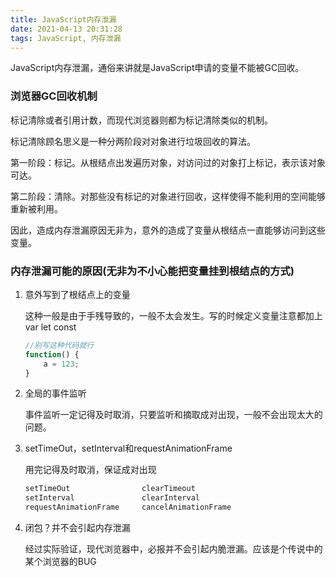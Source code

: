 ```yaml
---
title: JavaScript内存泄漏
date: 2021-04-13 20:31:28
tags: JavaScript, 内存泄漏
---
```


JavaScript内存泄漏，通俗来讲就是JavaScript申请的变量不能被GC回收。

### 浏览器GC回收机制

标记清除或者引用计数，而现代浏览器则都为标记清除类似的机制。

标记清除顾名思义是一种分两阶段对对象进行垃圾回收的算法。

第一阶段：标记。从根结点出发遍历对象，对访问过的对象打上标记，表示该对象可达。

第二阶段：清除。对那些没有标记的对象进行回收，这样使得不能利用的空间能够重新被利用。

因此，造成内存泄漏原因无非为，意外的造成了变量从根结点一直能够访问到这些变量。

### 内存泄漏可能的原因(无非为不小心能把变量挂到根结点的方式)

1. 意外写到了根结点上的变量

    这种一般是由于手残导致的，一般不太会发生。写的时候定义变量注意都加上 var let const

    ```javascript
    //别写这种代码就行
    function() {
        a = 123;
    }

    ```
2. 全局的事件监听

    事件监听一定记得及时取消，只要监听和摘取成对出现，一般不会出现太大的问题。

3. setTimeOut，setInterval和requestAnimationFrame

    用完记得及时取消，保证成对出现
    ```javascript
    setTimeOut                clearTimeout
    setInterval               clearInterval
    requestAnimationFrame     cancelAnimationFrame

    ```

4. 闭包？并不会引起内存泄漏

    经过实际验证，现代浏览器中，必报并不会引起内脆泄漏。应该是个传说中的某个浏览器的BUG